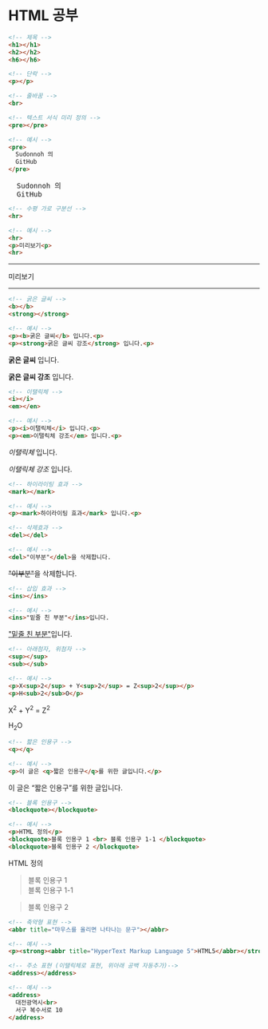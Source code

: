 
<h1>HTML 공부</h1>

```html
<!-- 제목 -->
<h1></h1>
<h2></h2>
<h6></h6>
```

```html
<!-- 단락 -->
<p></p>
```

```html
<!-- 줄바꿈 -->
<br>
```

```html
<!-- 텍스트 서식 미리 정의 -->
<pre></pre>

<!-- 예시 -->
<pre>
  Sudonnoh 의
  GitHub
</pre>
```

<pre>
  Sudonnoh 의
  GitHub
</pre>
 
```html
<!-- 수평 가로 구분선 -->
<hr>

<!-- 예시 -->
<hr>
<p>미리보기<p>
<hr>
```
<hr>
<p>미리보기<p>
<hr>

```html
<!-- 굵은 글씨 -->
<b></b>
<strong></strong>

<!-- 예시 -->
<p><b>굵은 글씨</b> 입니다.<p>
<p><strong>굵은 글씨 강조</strong> 입니다.<p>
```
<p><b>굵은 글씨</b> 입니다.<p>
<p><strong>굵은 글씨 강조</strong> 입니다.<p>
  
```html
<!-- 이탤릭체 -->
<i></i>
<em></en>

<!-- 예시 -->
<p><i>이탤릭체</i> 입니다.<p>
<p><em>이탤릭체 강조</em> 입니다.<p>
```
<p><i>이탤릭체</i> 입니다.<p>
<p><em>이탤릭체 강조</em> 입니다.<p>

```html
<!-- 하이라이팅 효과 -->
<mark></mark>

<!-- 예시 -->
<p><mark>하이라이팅 효과</mark> 입니다.<p>
```

```html
<!-- 삭제효과 -->
<del></del>

<!-- 예시 -->
<del>"이부분"</del>을 삭제합니다.
```
<p><del>"이부분"</del>을 삭제합니다.</p>

```html
<!-- 삽입 효과 -->
<ins></ins>

<!-- 예시 -->
<ins>"밑줄 친 부분"</ins>입니다.
```
<p><ins>"밑줄 친 부분"</ins>입니다.</p>

```html
<!-- 아래첨자, 위첨자 -->
<sup></sup>
<sub></sub>

<!-- 예시 -->
<p>X<sup>2</sup> + Y<sup>2</sup> = Z<sup>2</sup></p>
<p>H<sub>2</sub>O</p>
```
<p>X<sup>2</sup> + Y<sup>2</sup> = Z<sup>2</sup></p>
<p>H<sub>2</sub>O</p>

```html
<!-- 짧은 인용구 -->
<q></q>

<!-- 예시 -->
<p>이 글은 <q>짧은 인용구</q>를 위한 글입니다.</p>
```
<p>이 글은 <q>짧은 인용구</q>를 위한 글입니다.</p>


```html
<!-- 블록 인용구 -->
<blockquote></blockquote>

<!-- 예시 -->
<p>HTML 정의</p>
<blockquote>블록 인용구 1 <br> 블록 인용구 1-1 </blockquote>
<blockquote>블록 인용구 2 </blockquote>
```

<p>HTML 정의</p>
<blockquote>블록 인용구 1 <br> 블록 인용구 1-1 </blockquote>
<blockquote>블록 인용구 2 </blockquote>


```html
<!-- 축약형 표현 -->
<abbr title="마우스를 올리면 나타나는 문구"></abbr>

<!-- 예시 -->
<p><strong><abbr title="HyperText Markup Language 5">HTML5</abbr></strong> 정의</p>
```

```html
<!-- 주소 표현 (이탤릭체로 표현, 위아래 공백 자동추가)-->
<address></address>

<!-- 예시 -->
<address>
  대전광역시<br>
  서구 복수서로 10
</address>
```
